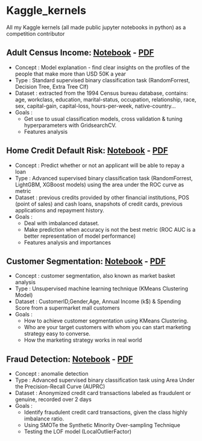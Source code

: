 # Kaggle_kernels
All my Kaggle kernels (all made public jupyter notebooks in python) as a competition contributor


## Adult Census Income: [Notebook](https://github.com/obrunet/Kaggle_kernels/blob/master/Adult%20Census%20Income/Adult%20Census%20Income.ipynb) - [PDF](https://github.com/obrunet/Kaggle_kernels/blob/master/Adult%20Census%20Income/Adult%20Census%20Income.pdf)
* Concept : Model explanation - find clear insights on the profiles of the people that make more than USD 50K a year
* Type : Standard supervised binary classification task (RandomForrest, Decision Tree, Extra Tree Clf) 
* Dataset : extracted from the 1994 Census bureau database, contains: age, workclass, education, marital-status, occupation, relationship, race, sex, capital-gain, capital-loss, hours-per-week, native-country...
* Goals :
  * Get use to usual classification models, cross validation & tuning hyperparameters with GridsearchCV. 
  * Features analysis
  
## Home Credit Default Risk: [Notebook](https://github.com/obrunet/Kaggle_kernels/blob/master/Home-Credit/Kaggle/Home_credit_default_risk.ipynb) - [PDF](https://github.com/obrunet/Kaggle_kernels/blob/master/Home-Credit/Kaggle/Home_credit_default_risk.pdf)
* Concept : Predict whether or not an applicant will be able to repay a loan
* Type : Advanced supervised binary classification task (RandomForrest, LightGBM, XGBoost models) using the area under the ROC curve as metric
* Dataset : previous credits provided by other financial institutions, POS (point of sales) and cash loans, snapshots of credit cards, previous applications and repayment history.
* Goals :
  * Deal with imbalanced dataset.
  * Make prediction when accuracy is not the best metric (ROC AUC is a better representation of model performance)
  * Features analysis and importances

## Customer Segmentation: [Notebook](https://github.com/obrunet/Kaggle_kernels/blob/master/Fraud%20Detection/Fraud-Detection.ipynb) - [PDF](https://github.com/obrunet/Kaggle_kernels/blob/master/Fraud%20Detection/Fraud-Detection.pdf)
* Concept : customer segmentation, also known as market basket analysis
* Type : Unsupervised machine learning technique (KMeans Clustering Model)
* Dataset : CustomerID,Gender,Age, Annual Income (k$) &	Spending Score from a supermarket mall customers
* Goals :
  * How to achieve customer segmentation using KMeans Clustering.
  * Who are your target customers with whom you can start marketing strategy easy to converse.
  * How the marketing strategy works in real world

## Fraud Detection: [Notebook](https://github.com/obrunet/Kaggle_kernels/blob/master/Customer%20Segmentation%20-%20K-Means%20Analysis/k_means.ipynb) - [PDF](https://github.com/obrunet/Kaggle_kernels/blob/master/Customer%20Segmentation%20-%20K-Means%20Analysis/k_means.pdf)
* Concept : anomalie detection
* Type : Advanced supervised binary classification task using Area Under the Precision-Recall Curve (AUPRC)
* Dataset : Anonymized credit card transactions labeled as fraudulent or genuine, recorded over 2 days
* Goals :
  * Identify fraudulent credit card transactions, given the class highly imbalance ratio.
  * Using SMOTe the Synthetic Minority Over-sampling Technique
  * Testing the LOF model (LocalOutlierFactor)

